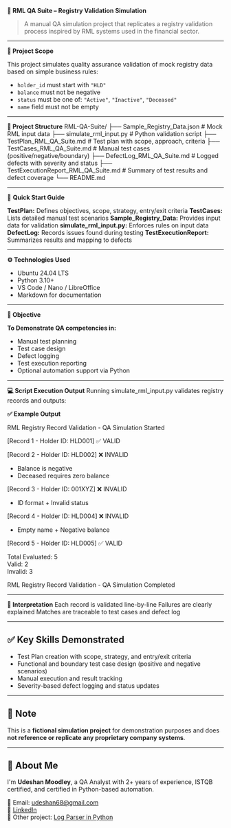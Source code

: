**🧪 RML QA Suite – Registry Validation Simulation**

> A manual QA simulation project that replicates a registry validation process inspired by RML systems used in the financial sector.

---

**🧾 Project Scope**

This project simulates quality assurance validation of mock registry data based on simple business rules:

- `holder_id` must start with `"HLD"`
- `balance` must not be negative
- `status` must be one of: `"Active"`, `"Inactive"`, `"Deceased"`
- `name` field must not be empty

---

**📁 Project Structure**
RML-QA-Suite/
├── Sample_Registry_Data.json            # Mock RML input data
├── simulate_rml_input.py                # Python validation script
├── TestPlan_RML_QA_Suite.md             # Test plan with scope, approach, criteria
├── TestCases_RML_QA_Suite.md            # Manual test cases (positive/negative/boundary)
├── DefectLog_RML_QA_Suite.md            # Logged defects with severity and status
├── TestExecutionReport_RML_QA_Suite.md  # Summary of test results and defect coverage
└── README.md

---

📂 **Quick Start Guide**

**TestPlan:** Defines objectives, scope, strategy, entry/exit criteria
**TestCases:** Lists detailed manual test scenarios
**Sample_Registry_Data:** Provides input data for validation
**simulate_rml_input.py:** Enforces rules on input data
**DefectLog:** Records issues found during testing
**TestExecutionReport:** Summarizes results and mapping to defects

---

**⚙️ Technologies Used**

- Ubuntu 24.04 LTS
- Python 3.10+
- VS Code / Nano / LibreOffice 
- Markdown for documentation

---

**🎯 Objective**

**To Demonstrate QA competencies in:**
- Manual test planning
- Test case design
- Defect logging
- Test execution reporting
- Optional automation support via Python

---

**💻 Script Execution Output**
Running simulate_rml_input.py validates registry records and outputs:

**✅ Example Output**

RML Registry Record Validation - QA Simulation Started

[Record 1 - Holder ID: HLD001] ✅ VALID  

[Record 2 - Holder ID: HLD002] ❌ INVALID  
 - Balance is negative  
 - Deceased requires zero balance
   
[Record 3 - Holder ID: 001XYZ] ❌ INVALID  
 - ID format + Invalid status
   
[Record 4 - Holder ID: HLD004] ❌ INVALID  
 - Empty name + Negative balance
   
[Record 5 - Holder ID: HLD005] ✅ VALID  

Total Evaluated: 5  
Valid: 2  
Invalid: 3  

RML Registry Record Validation - QA Simulation Completed

---

**📌 Interpretation**
Each record is validated line-by-line
Failures are clearly explained
Matches are traceable to test cases and defect log

---

## ✅ Key Skills Demonstrated

- Test Plan creation with scope, strategy, and entry/exit criteria
- Functional and boundary test case design (positive and negative scenarios)
- Manual execution and result tracking
- Severity-based defect logging and status updates

---

## 📌 Note

This is a **fictional simulation project** for demonstration purposes and does **not reference or replicate any proprietary company systems**.

---

## 👤 About Me

I'm **Udeshan Moodley**, a QA Analyst with 2+ years of experience, ISTQB certified, and certified in Python-based automation.

📧 Email: udeshan68@gmail.com  
🔗 [LinkedIn](https://www.linkedin.com/in/udeshan-moodley/)  
📂 Other project: [Log Parser in Python](https://github.com/Udi1988/log-parser-project)

